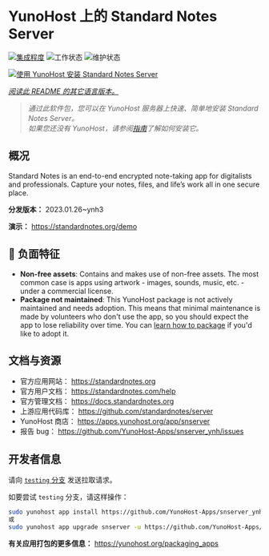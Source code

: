 <!--
注意：此 README 由 <https://github.com/YunoHost/apps/tree/master/tools/readme_generator> 自动生成
请勿手动编辑。
-->

# YunoHost 上的 Standard Notes Server

[![集成程度](https://apps.yunohost.org/badge/integration/snserver)](https://ci-apps.yunohost.org/ci/apps/snserver/)
![工作状态](https://apps.yunohost.org/badge/state/snserver)
![维护状态](https://apps.yunohost.org/badge/maintained/snserver)

[![使用 YunoHost 安装 Standard Notes Server](https://install-app.yunohost.org/install-with-yunohost.svg)](https://install-app.yunohost.org/?app=snserver)

*[阅读此 README 的其它语言版本。](./ALL_README.md)*

> *通过此软件包，您可以在 YunoHost 服务器上快速、简单地安装 Standard Notes Server。*  
> *如果您还没有 YunoHost，请参阅[指南](https://yunohost.org/install)了解如何安装它。*

## 概况

Standard Notes is an end-to-end encrypted note-taking app for digitalists and professionals. Capture your notes, files, and life’s work all in one secure place.


**分发版本：** 2023.01.26~ynh3

**演示：** <https://standardnotes.org/demo>
## :red_circle: 负面特征

- **Non-free assets**: Contains and makes use of non-free assets. The most common case is apps using artwork - images, sounds, music, etc. - under a commercial license.
- **Package not maintained**: This YunoHost package is not actively maintained and needs adoption. This means that minimal maintenance is made by volunteers who don't use the app, so you should expect the app to lose reliability over time. You can [learn how to package](https://yunohost.org/packaging_apps_intro) if you'd like to adopt it.

## 文档与资源

- 官方应用网站： <https://standardnotes.org>
- 官方用户文档： <https://standardnotes.com/help>
- 官方管理文档： <https://docs.standardnotes.org>
- 上游应用代码库： <https://github.com/standardnotes/server>
- YunoHost 商店： <https://apps.yunohost.org/app/snserver>
- 报告 bug： <https://github.com/YunoHost-Apps/snserver_ynh/issues>

## 开发者信息

请向 [`testing` 分支](https://github.com/YunoHost-Apps/snserver_ynh/tree/testing) 发送拉取请求。

如要尝试 `testing` 分支，请这样操作：

```bash
sudo yunohost app install https://github.com/YunoHost-Apps/snserver_ynh/tree/testing --debug
或
sudo yunohost app upgrade snserver -u https://github.com/YunoHost-Apps/snserver_ynh/tree/testing --debug
```

**有关应用打包的更多信息：** <https://yunohost.org/packaging_apps>
